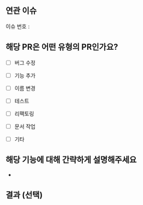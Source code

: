 ## 연관 이슈
이슈 번호 :

## 해당 PR은 어떤 유형의 PR인가요?

- [ ] 버그 수정
- [ ] 기능 추가
- [ ] 이름 변경
- [ ] 테스트
- [ ] 리팩토링
- [ ] 문서 작업
- [ ] 기타


## 해당 기능에 대해 간략하게 설명해주세요
-


## 결과 (선택)
<!-- pr 결과를 찍은 사진이나 참고할만한 사항같은 것을 적어주세요 -->